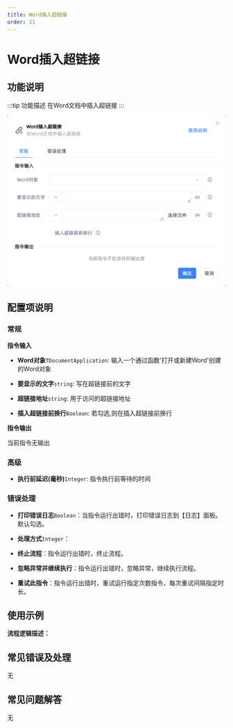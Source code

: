 ```yaml
---
title: Word插入超链接
order: 11
---
```


# Word插入超链接

## 功能说明

:::tip 功能描述
在Word文档中插入超链接
:::

![Word插入超链接](../../../assets/Word插入超链接_command.png)

## 配置项说明

### 常规

**指令输入**

- **Word对象**`TDocumentApplication`: 输入一个通过函数'打开或新建Word'创建的Word对象

- **要显示的文字**`string`: 写在超链接前的文字

- **超链接地址**`string`: 用于访问的超链接地址

- **插入超链接前换行**`Boolean`: 若勾选,则在插入超链接前换行


**指令输出**

当前指令无输出

### 高级

- **执行前延迟(毫秒)**`Integer`: 指令执行前等待的时间

### 错误处理

- **打印错误日志**`Boolean`：当指令运行出错时，打印错误日志到【日志】面板。默认勾选。

- **处理方式**`Integer`：

 - **终止流程**：指令运行出错时，终止流程。

 - **忽略异常并继续执行**：指令运行出错时，忽略异常，继续执行流程。

 - **重试此指令**：指令运行出错时，重试运行指定次数指令，每次重试间隔指定时长。

## 使用示例

**流程逻辑描述：** 

## 常见错误及处理

无

## 常见问题解答

无

